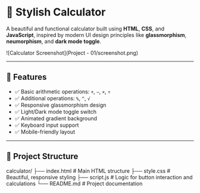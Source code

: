 # 🔢 Stylish Calculator

A beautiful and functional calculator built using **HTML**, **CSS**, and **JavaScript**, inspired by modern UI design principles like **glassmorphism**, **neumorphism**, and **dark mode toggle**.

![Calculator Screenshot](Project - 01/screenshot.png) 

---

## 🌟 Features

- ✅ Basic arithmetic operations: `+`, `−`, `×`, `÷`
- ✅ Additional operations: `%`, `^`, `√`
- ✅ Responsive glassmorphism design
- ✅ Light/Dark mode toggle switch
- ✅ Animated gradient background
- ✅ Keyboard input support
- ✅ Mobile-friendly layout

---

## 📂 Project Structure
calculator/
├── index.html # Main HTML structure
├── style.css # Beautiful, responsive styling
├── script.js # Logic for button interaction and calculations
└── README.md # Project documentation





